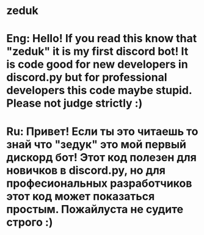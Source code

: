 # zeduk
# Eng: Hello! If you read this know that "zeduk" it is my first discord bot! It is code good for new developers in discord.py but for professional developers this code maybe stupid. Please not judge strictly :)

# Ru: Привет! Если ты это читаешь то знай что "зедук" это мой первый дискорд бот! Этот код полезен для новичков в discord.py, но для професиональных разработчиков этот код может показаться простым. Пожайлуста не судите строго :)
